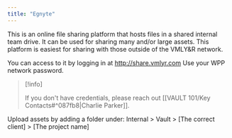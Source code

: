 ```yaml
---
title: "Egnyte"
---
```

This is an online file sharing platform that hosts files in a shared internal team drive. It can be used for sharing many and/or large assets. This platform is easiest for sharing with those outside of the VMLY&R network. 

You can access to it by logging in at http://share.vmlyr.com
Use your WPP network password.

> [!info]
> 
> If you don't have credentials, please reach out [[VAULT 101/Key Contacts#^087fb8|Charlie Parker]].

Upload assets by adding a folder under:
Internal > Vault > [The correct client] > [The project name]